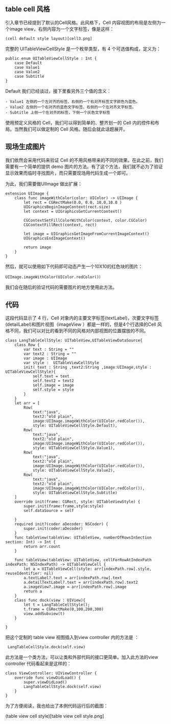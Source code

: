 ## table cell 风格

引入章节已经提到了默认的Cell风格。此风格下，Cell 内容视图的布局是左侧为一个image view，右侧内容为一个文字标签，像是这样：

    (cell default style layout)[cell3.png]


完整的 UITableViewCellStyle 是一个枚举类型，有 4 个可选值构成，定义为：

    public enum UITableViewCellStyle : Int {        
        case Default
        case Value1 
        case Value2 
        case Subtitle 
    }

Default 我们已经谈过，接下里看另外三个值的含义：

    - Value1 左侧的一个左对齐的标签、右侧的一个右对齐标签文字颜色为蓝色。
    - Value2 左侧的一个右对齐的蓝色文字标签、右侧的一个左对齐文字标签。
    - Subtitle 上侧一个左对齐的标签，下侧一个灰色文字标签

使用预定义风格的 Cell，我们可以得到简单的、整齐划一的 Cell 内的控件和布局。当然我们可以做定制的 Cell 风格。随后会就此话题展开。

## 现场生成图片

我们依然会采用代码来验证 Cell 的不用风格带来的不同的效果。在此之前，我们需要有一个简单的提供 demo 图片的方法。有了这个方法，我们就不必为了验证显示效果而临时寻找图片，而只需要现场用代码生成一个即可。

为此，我们需要做UIImage 做出扩展：

    extension UIImage {
        class func imageWithColor(color: UIColor) -> UIImage {
            let rect = CGRectMake(0.0, 0.0, 10.0,10.0 )
            UIGraphicsBeginImageContext(rect.size)
            let context = UIGraphicsGetCurrentContext()
            
            CGContextSetFillColorWithColor(context, color.CGColor)
            CGContextFillRect(context, rect)
            
            let image = UIGraphicsGetImageFromCurrentImageContext()
            UIGraphicsEndImageContext()
            
            return image
        }
    }

然后，就可以使用如下代码即可动态产生一个10X10的红色块的图片：

    UIImage.imageWithColor(UIColor.redColor()）

我们会在随后的验证代码的需要图片的地方使用此方法。


## 代码

这段代码显示了 4 行，Cell 对象内的主要文字标签(textLabel)，次要文字标签(detailLabel)和图片视图（imageView ）都是一样的，但是4个行选择的Cell 风格不同，我们可以对比的看到不同的风格对内部视图的位置摆放的不同。

    class LangTableCellStyle: UITableView,UITableViewDataSource{
        class Row {
            var text : String = ""
            var text2 : String = ""
            var image : UIImage
            var style :  UITableViewCellStyle
            init( text : String ,text2:String ,image:UIImage,style :  UITableViewCellStyle){
                self.text = text
                self.text2 = text2
                self.image = image
                self.style = style
            }
        }
        let arr = [
            Row(
                text:"java",
                text2:"old plain",
                image:UIImage.imageWithColor(UIColor.redColor()),
                style: UITableViewCellStyle.Default),
            Row(
                text:"java",
                text2:"old plain",
                image:UIImage.imageWithColor(UIColor.redColor()),
                style: UITableViewCellStyle.Value1),
            Row(
                text:"java",
                text2:"old plain",
                image:UIImage.imageWithColor(UIColor.redColor()),
                style: UITableViewCellStyle.Value2),
            Row(
                text:"java",
                text2:"old plain",
                image:UIImage.imageWithColor(UIColor.redColor()),
                style: UITableViewCellStyle.Subtitle)
        ]
        override init(frame: CGRect, style: UITableViewStyle) {
            super.init(frame:frame,style:style)
            self.dataSource = self
            
        }
        required init?(coder aDecoder: NSCoder) {
            super.init(coder:aDecoder)
        }
        func tableView(tableView: UITableView, numberOfRowsInSection section: Int) -> Int {
            return arr.count
        }
        
        func tableView(tableView: UITableView, cellForRowAtIndexPath indexPath: NSIndexPath) -> UITableViewCell {
            let a = UITableViewCell(style: arr[indexPath.row].style, reuseIdentifier: nil)
            a.textLabel?.text = arr[indexPath.row].text
            a.detailTextLabel?.text = arr[indexPath.row].text2
            a.imageView?.image = arr[indexPath.row].image
            return a
        }
        class func dock(view : UIView){
            let t = LangTableCellStyle();
            t.frame = CGRectMake(0,100,200,300)
            view.addSubview(t)
        }
        
    }
把这个定制的 table view 视图插入到view controller 内的方法是 ：

     LangTableCellStyle.dock(self.view)

此方法是一个类方法，可以让类和外部代码的接口更简单。加入此方法的view controller 代码看起来是这样的：

    class ViewController: UIViewController {
        override func viewDidLoad() {
            super.viewDidLoad()
            LangTableCellStyle.dock(self.view)
        }
    }
为了方便阅读，我也给出了本例代码运行后的截图：

 (table view cell style)[table view cell style.png]



